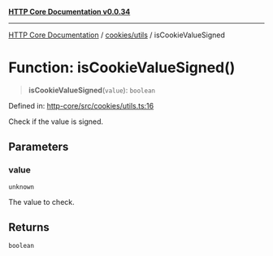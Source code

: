 [**HTTP Core Documentation v0.0.34**](../../../README.md)

***

[HTTP Core Documentation](../../../modules.md) / [cookies/utils](../README.md) / isCookieValueSigned

# Function: isCookieValueSigned()

> **isCookieValueSigned**(`value`): `boolean`

Defined in: [http-core/src/cookies/utils.ts:16](https://github.com/stonemjs/http-core/blob/eaa01dbfed8a1d56fab239821e27802dd54ab017/src/cookies/utils.ts#L16)

Check if the value is signed.

## Parameters

### value

`unknown`

The value to check.

## Returns

`boolean`
